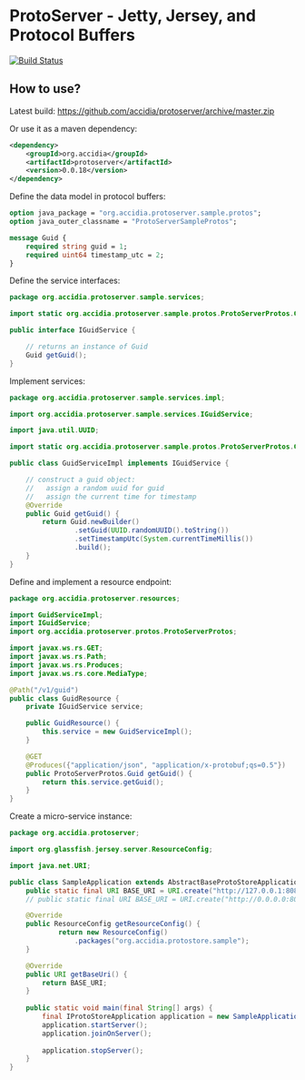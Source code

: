 ProtoServer - Jetty, Jersey, and Protocol Buffers
===
[![Build Status](https://travis-ci.org/accidia/protostore.png?branch=master)](https://travis-ci.org/accidia/protostore)


## How to use?

Latest build: https://github.com/accidia/protoserver/archive/master.zip

Or use it as a maven dependency:

```xml
<dependency>
    <groupId>org.accidia</groupId>
    <artifactId>protoserver</artifactId>
    <version>0.0.18</version>
</dependency>
```

Define the data model in protocol buffers:

```protobuf
option java_package = "org.accidia.protoserver.sample.protos";
option java_outer_classname = "ProtoServerSampleProtos";

message Guid {
    required string guid = 1;
    required uint64 timestamp_utc = 2;
}
```

Define the service interfaces:

```java
package org.accidia.protoserver.sample.services;

import static org.accidia.protoserver.sample.protos.ProtoServerProtos.Guid;

public interface IGuidService {

    // returns an instance of Guid
    Guid getGuid();
}
```

Implement services:

```java
package org.accidia.protoserver.sample.services.impl;

import org.accidia.protoserver.sample.services.IGuidService;

import java.util.UUID;

import static org.accidia.protoserver.sample.protos.ProtoServerProtos.Guid;

public class GuidServiceImpl implements IGuidService {

    // construct a guid object: 
    //   assign a random uuid for guid
    //   assign the current time for timestamp
    @Override
    public Guid getGuid() {
        return Guid.newBuilder()
                .setGuid(UUID.randomUUID().toString())
                .setTimestampUtc(System.currentTimeMillis())
                .build();
    }
}
```

Define and implement a resource endpoint:

```java
package org.accidia.protoserver.resources;

import GuidServiceImpl;
import IGuidService;
import org.accidia.protoserver.protos.ProtoServerProtos;

import javax.ws.rs.GET;
import javax.ws.rs.Path;
import javax.ws.rs.Produces;
import javax.ws.rs.core.MediaType;

@Path("/v1/guid")
public class GuidResource {
    private IGuidService service;

    public GuidResource() {
        this.service = new GuidServiceImpl();
    }

    @GET
    @Produces({"application/json", "application/x-protobuf;qs=0.5"})
    public ProtoServerProtos.Guid getGuid() {
        return this.service.getGuid();
    }
}
```


Create a micro-service instance:

```java
package org.accidia.protoserver;

import org.glassfish.jersey.server.ResourceConfig;

import java.net.URI;

public class SampleApplication extends AbstractBaseProtoStoreApplication {
    public static final URI BASE_URI = URI.create("http://127.0.0.1:8080/");
    // public static final URI BASE_URI = URI.create("http://0.0.0.0:8080/");

    @Override
    public ResourceConfig getResourceConfig() {
            return new ResourceConfig()
                .packages("org.accidia.protostore.sample");
    }

    @Override
    public URI getBaseUri() {
        return BASE_URI;
    }
    
    public static void main(final String[] args) {
        final IProtoStoreApplication application = new SampleApplication();
        application.startServer();
        application.joinOnServer();
        
        application.stopServer();
    }
}
```
